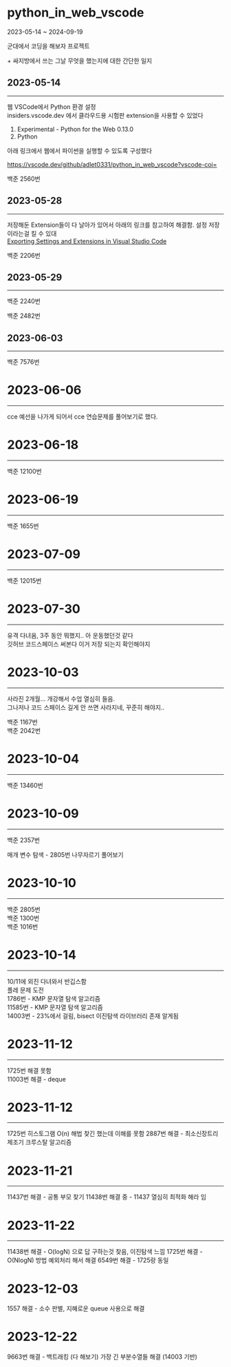 # python_in_web_vscode

2023-05-14 ~ 2024-09-19

군대에서 코딩을 해보자 프로젝트

\+ 싸지방에서 쓰는 그날 무엇을 했는지에 대한 간단한 일지

## 2023-05-14  
---
웹 VSCode에서 Python 환경 설정   
insiders.vscode.dev 에서 클라우드용 시험판 extension을 사용할 수 있었다

1. Experimental - Python for the Web  0.13.0  
2. Python

아래 링크에서 웹에서 파이썬을 실행할 수 있도록 구성했다

https://vscode.dev/github/adlet0331/python_in_web_vscode?vscode-coi=

백준 2560번

## 2023-05-28  
---
저장해둔 Extension들이 다 날아가 있어서 아래의 링크를 참고하여 해결함. 설정 저장이라는걸 킬 수 있대   
[Exporting Settings and Extensions in Visual Studio Code](https://bobbyhadz.com/blog/vscode-export-settings-and-extensions#exporting-settings-and-extensions-in-visual-studio-code)

백준 2206번

## 2023-05-29
---

백준 2240번

백준 2482번

## 2023-06-03
---

백준 7576번

# 2023-06-06
---

cce 예선을 나가게 되어서 cce 연습문제를 풀어보기로 했다.

# 2023-06-18
---

백준 12100번

# 2023-06-19
---

백준 1655번

# 2023-07-09
---

백준 12015번

# 2023-07-30
---
유격 다녀옴, 3주 동안 뭐했지.. 아 운동했던것 같다   
깃허브 코드스페이스 써본다 이거 저장 되는지 확인해야지

# 2023-10-03
---
사라진 2개월... 개강해서 수업 열심히 들음.   
그나저나 코드 스페이스 길게 안 쓰면 사라지네, 꾸준히 해야지..   

백준 1167번   
백준 2042번

# 2023-10-04
---

백준 13460번

# 2023-10-09
---

백준 2357번

매개 변수 탐색 - 2805번 나무자르기 풀어보기

# 2023-10-10
---

백준 2805번   
백준 1300번   
백준 1016번

# 2023-10-14
---

10/11에 외진 다녀와서 반깁스함   
플레 문제 도전   
1786번 - KMP 문자열 탐색 알고리즘   
11585번 - KMP 문자열 탐색 알고리즘   
14003번 - 23%에서 걸림, bisect 이진탐색 라이브러리 존재 알게됨   

# 2023-11-12
---
1725번 해결 못함   
11003번 해결 - deque   

# 2023-11-12
---
1725번 히스토그램 O(n) 해법 찾긴 했는데 이해를 못함
2887번 해결 - 최소신장트리 제조기 크루스탈 알고리즘

# 2023-11-21
---
11437번 해결 - 공통 부모 찾기
11438번 해결 중 - 11437 열심히 최적화 해라 임

# 2023-11-22
---
11438번 해결 - O(logN) 으로 답 구하는것 찾음, 이진탐색 느낌
1725번 해결 - O(NlogN) 방법 예외처리 해서 해결
6549번 해결 - 1725랑 동일

# 2023-12-03   
1557 해결 - 소수 판별, 지혜로운 queue 사용으로 해결   

# 2023-12-22    
9663번 해결 - 백트래킹 (다 해보기)
가장 긴 부분수열들 해결 (14003 기반)
